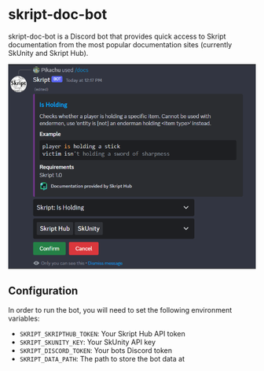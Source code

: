 # skript-doc-bot

skript-doc-bot is a Discord bot that provides quick access
to Skript documentation from the most popular documentation sites
(currently SkUnity and Skript Hub).

![A demo image showing skript-doc-bot in action](demo.png)

## Configuration

In order to run the bot, you will need to set the following
environment variables:
- `SKRIPT_SKRIPTHUB_TOKEN`: Your Skript Hub API token
- `SKRIPT_SKUNITY_KEY`: Your SkUnity API key
- `SKRIPT_DISCORD_TOKEN`: Your bots Discord token
- `SKRIPT_DATA_PATH`: The path to store the bot data at
